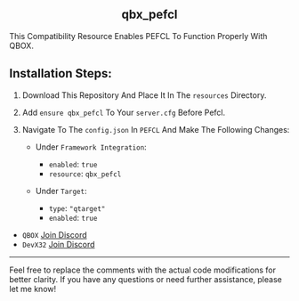 <h2 align="center">qbx_pefcl</h2>
This Compatibility Resource Enables PEFCL To Function Properly With QBOX.

## Installation Steps:

1. Download This Repository And Place It In The `resources` Directory.
2. Add `ensure qbx_pefcl` To Your `server.cfg` Before Pefcl.
3. Navigate To The `config.json` In `PEFCL` And Make The Following Changes:

    - Under `Framework Integration`:
        - `enabled`: `true`
        - `resource`: `qbx_pefcl`

    - Under `Target`:
        - `type`: `"qtarget"`
        - `enabled`: `true`

- `QBOX` [Join Discord](https://discord.gg/qbox)
- `DevX32` [Join Discord](https://discord.gg/pwZztPt3cs)

- - - - - - - - - - - -
Feel free to replace the comments with the actual code modifications for better clarity. If you have any questions or need further assistance, please let me know!
